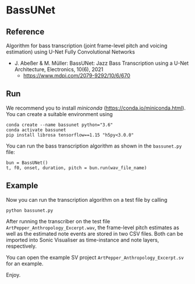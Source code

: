 # BassUNet

## Reference

Algorithm for bass transcription (joint frame-level pitch and voicing estimation) using U-Net Fully Convolutional Networks

  - J. Abeßer & M. Müller: BassUNet: Jazz Bass Transcription using a U-Net Architecture, 
  Electronics, 10(6), 2021 
    - https://www.mdpi.com/2079-9292/10/6/670

## Run
We recommend you to install *miniconda* (https://conda.io/miniconda.html).
You can create a suitable environment using
```
conda create --name bassunet python="3.6"
conda activate bassunet
pip install librosa tensorflow==1.15 "h5py<3.0.0"
```

You can run the bass transcription algorithm as shown in the ``bassunet.py`` file:

```
bun = BassUNet()
t, f0, onset, duration, pitch = bun.run(wav_file_name)
```

## Example

Now you can run the transcription algorithm on a test file by calling
```
python bassunet.py
```

After running the transcriber on the test file ```ArtPepper_Anthropology_Excerpt.wav```, 
the frame-level pitch estimates as well as the estimated note events are stored in two CSV files.
Both can be imported into Sonic Visualiser as time-instance and note layers, respectively.

You can open the example SV project ```ArtPepper_Anthropology_Excerpt.sv``` for an example.

Enjoy.

